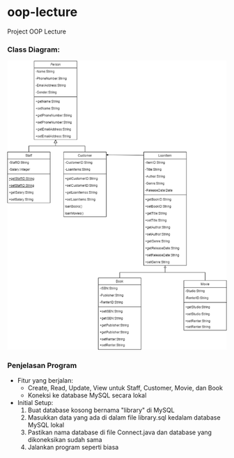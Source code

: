 # oop-lecture

Project OOP Lecture

### Class Diagram:
![classDiagramPic](https://github.com/richard483/oop-lecture/blob/master/img/oop_classDiagram.png)


### Penjelasan Program
* Fitur yang berjalan:
    * Create, Read, Update, View untuk Staff, Customer, Movie, dan Book
    * Koneksi ke database MySQL secara lokal
* Initial Setup:
    1. Buat database kosong bernama "library" di MySQL
    2. Masukkan data yang ada di dalam file library.sql kedalam database MySQL lokal
    3. Pastikan nama database di file Connect.java dan database yang dikoneksikan sudah sama
    4. Jalankan program seperti biasa


